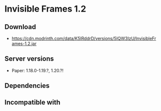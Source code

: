# Invisible Frames 1.2

## Download
- https://cdn.modrinth.com/data/K5IRddrD/versions/5IQW3IzU/InvisibleFrames-1.2.jar

## Server versions
- Paper: 1.18.0-1.19.?, 1.20.?!

## Dependencies

## Incompatible with